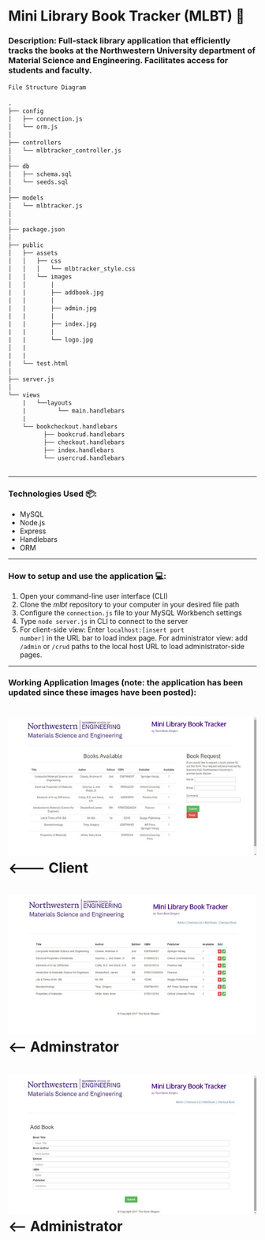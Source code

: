 # Mini Library Book Tracker (MLBT) :blue_book:


### Description: Full-stack library application that efficiently tracks the books at the Northwestern University department of Material Science and Engineering. Facilitates access for students and faculty.


```
File Structure Diagram

.
├── config
│   ├── connection.js
│   └── orm.js
│ 
├── controllers
│   └── mlbtracker_controller.js
│
├── db
│   ├── schema.sql
│   └── seeds.sql
│
├── models
│   └── mlbtracker.js
│ 
│ 
├── package.json
│
├── public
│   ├── assets
│   │   ├── css
│   │   │   └── mlbtracker_style.css
│   │   └── images
│   │       |
|   |       ├── addbook.jpg
|   |       |
|   |       ├── admin.jpg
|   |       |
|   |       ├── index.jpg
|   |       |
|   |       └── logo.jpg
│   |
|   |
|   └── test.html
│
├── server.js
│
└── views
    |   └──layouts
    |         └── main.handlebars
    |
    └── bookcheckout.handlebars
          ├── bookcrud.handlebars
          ├── checkout.handlebars
          ├── index.handlebars
          └── usercrud.handlebars           
               
```

- - -

### Technologies Used :package:: 
<ul>
  <li>MySQL</li>
  <li>Node.js</li>
  <li>Express</li>
  <li>Handlebars</li>
  <li>ORM</li>  
</ul>

- - - 

### How to setup and use the application :computer::

1. Open your command-line user interface (CLI)
2. Clone the <em>mlbt</em> repository to your computer in your desired file path
3. Configure the <code>connection.js</code> file to your MySQL Workbench settings
4. Type <code>node server.js</code> in CLI to connect to the server
5. For client-side view: Enter <code>localhost:[insert port number]</code> in the URL bar to load index page. For administrator view: add <code>/admin</code> or <code>/crud</code> paths to the local host URL to load administrator-side pages.

- - - 

### Working Application Images (note: the application has been updated since these images have been posted):

# ![MLBT](public/images/index.jpg)  <--- Client 

# ![MLBT](public/images/admin.jpg) <-- Adminstrator

# ![MLBT](public/images/addbook.jpg)<-- Administrator


